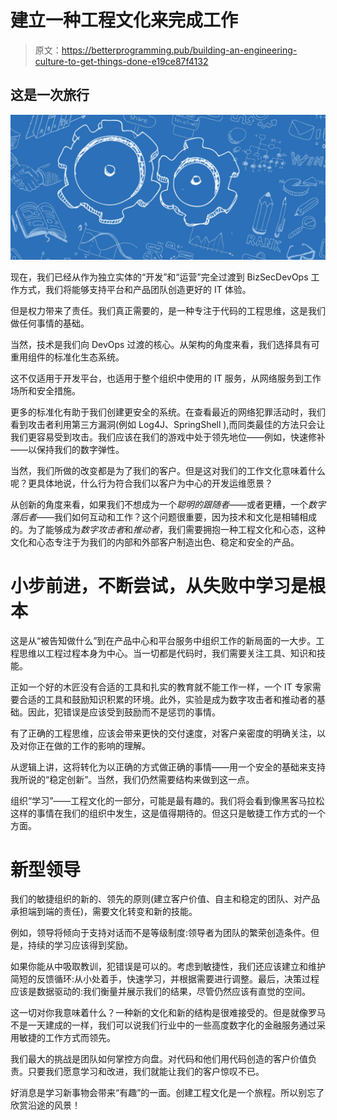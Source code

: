 # 建立一种工程文化来完成工作

> 原文：<https://betterprogramming.pub/building-an-engineering-culture-to-get-things-done-e19ce87f4132>

## 这是一次旅行

![](img/47cb7bdad0c0b21d06671a6a2ee762da.png)

现在，我们已经从作为独立实体的“开发”和“运营”完全过渡到 BizSecDevOps 工作方式，我们将能够支持平台和产品团队创造更好的 IT 体验。

但是权力带来了责任。我们真正需要的，是一种专注于代码的工程思维，这是我们做任何事情的基础。

当然，技术是我们向 DevOps 过渡的核心。从架构的角度来看，我们选择具有可重用组件的标准化生态系统。

这不仅适用于开发平台，也适用于整个组织中使用的 IT 服务，从网络服务到工作场所和安全措施。

更多的标准化有助于我们创建更安全的系统。在查看最近的网络犯罪活动时，我们看到攻击者利用第三方漏洞(例如 Log4J、SpringShell ),而同类最佳的方法只会让我们更容易受到攻击。我们应该在我们的游戏中处于领先地位——例如，快速修补——以保持我们的数字弹性。

当然，我们所做的改变都是为了我们的客户。但是这对我们的工作文化意味着什么呢？更具体地说，什么行为符合我们以客户为中心的开发运维愿景？

从创新的角度来看，如果我们不想成为一个*聪明的跟随者*——或者更糟，一个*数字落后者*——我们如何互动和工作？这个问题很重要，因为技术和文化是相辅相成的。为了能够成为*数字攻击者*和*推动者*，我们需要拥抱一种工程文化和心态，这种文化和心态专注于为我们的内部和外部客户制造出色、稳定和安全的产品。

# **小步前进，不断尝试，从失败中学习是根本**

这是从“被告知做什么”到在产品中心和平台服务中组织工作的新局面的一大步。工程思维以工程过程本身为中心。当一切都是代码时，我们需要关注工具、知识和技能。

正如一个好的木匠没有合适的工具和扎实的教育就不能工作一样，一个 IT 专家需要合适的工具和鼓励知识积累的环境。此外，实验是成为数字攻击者和推动者的基础。因此，犯错误是应该受到鼓励而不是惩罚的事情。

有了正确的工程思维，应该会带来更快的交付速度，对客户亲密度的明确关注，以及对你正在做的工作的影响的理解。

从逻辑上讲，这将转化为以正确的方式做正确的事情——用一个安全的基础来支持我所说的“稳定创新”。当然，我们仍然需要结构来做到这一点。

组织“学习”——工程文化的一部分，可能是最有趣的。我们将会看到像黑客马拉松这样的事情在我们的组织中发生，这是值得期待的。但这只是敏捷工作方式的一个方面。

# **新型领导**

我们的敏捷组织的新的、领先的原则(建立客户价值、自主和稳定的团队、对产品承担端到端的责任)，需要文化转变和新的技能。

例如，领导将倾向于支持对话而不是等级制度:领导者为团队的繁荣创造条件。但是，持续的学习应该得到奖励。

如果你能从中吸取教训，犯错误是可以的。考虑到敏捷性，我们还应该建立和维护简短的反馈循环:从小处着手，快速学习，并根据需要进行调整。最后，决策过程应该是数据驱动的:我们衡量并展示我们的结果，尽管仍然应该有直觉的空间。

这一切对你我意味着什么？一种新的文化和新的结构是很难接受的。但是就像罗马不是一天建成的一样，我们可以说我们行业中的一些高度数字化的金融服务通过采用敏捷的工作方式而领先。

我们最大的挑战是团队如何掌控方向盘。对代码和他们用代码创造的客户价值负责。只要我们愿意学习和改进，我们就能让我们的客户惊叹不已。

好消息是学习新事物会带来“有趣”的一面。创建工程文化是一个旅程。所以别忘了欣赏沿途的风景！